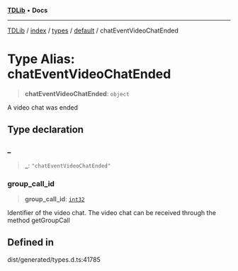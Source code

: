 [**TDLib**](../../../../../../README.md) • **Docs**

***

[TDLib](../../../../../../modules.md) / [index](../../../../../README.md) / [types](../../../README.md) / [default](../README.md) / chatEventVideoChatEnded

# Type Alias: chatEventVideoChatEnded

> **chatEventVideoChatEnded**: `object`

A video chat was ended

## Type declaration

### \_

> **\_**: `"chatEventVideoChatEnded"`

### group\_call\_id

> **group\_call\_id**: [`int32`](int32.md)

Identifier of the video chat. The video chat can be received through the method getGroupCall

## Defined in

dist/generated/types.d.ts:41785
